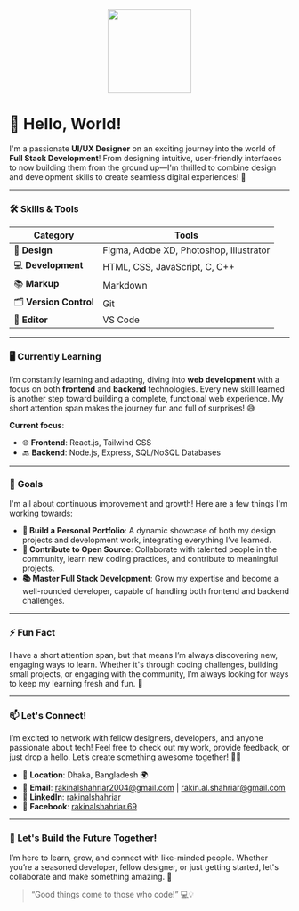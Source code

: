 <div align="center">
  <img src="https://media.giphy.com/media/jBOOXxSJfG8kqMxT11/giphy.gif" width="150px" />
</div>

# 👋 Hello, World!

I'm a passionate **UI/UX Designer** on an exciting journey into the world of **Full Stack Development**! From designing intuitive, user-friendly interfaces to now building them from the ground up—I'm thrilled to combine design and development skills to create seamless digital experiences! 🚀

---

### 🛠 **Skills & Tools**

<div align="center">

| **Category**       | **Tools**                                      |
| ------------------ | ---------------------------------------------- |
| 🎨 **Design**      | Figma, Adobe XD, Photoshop, Illustrator        |
| 💻 **Development** | HTML, CSS, JavaScript, C, C++                  |
| 📚 **Markup**      | Markdown                                       |
| 🗂️ **Version Control** | Git                                            |
| 📝 **Editor**      | VS Code                                        |

</div>

---

### 🖥️ **Currently Learning**  
I’m constantly learning and adapting, diving into **web development** with a focus on both **frontend** and **backend** technologies. Every new skill learned is another step toward building a complete, functional web experience. My short attention span makes the journey fun and full of surprises! 😅

**Current focus**:
- 🌐 **Frontend**: React.js, Tailwind CSS
- 🔙 **Backend**: Node.js, Express, SQL/NoSQL Databases

---

### 🎯 **Goals**  
I'm all about continuous improvement and growth! Here are a few things I'm working towards:

- **💼 Build a Personal Portfolio**: A dynamic showcase of both my design projects and development work, integrating everything I’ve learned.
- **🤝 Contribute to Open Source**: Collaborate with talented people in the community, learn new coding practices, and contribute to meaningful projects.
- **📚 Master Full Stack Development**: Grow my expertise and become a well-rounded developer, capable of handling both frontend and backend challenges.

---

### ⚡ **Fun Fact**  
I have a short attention span, but that means I’m always discovering new, engaging ways to learn. Whether it's through coding challenges, building small projects, or engaging with the community, I’m always looking for ways to keep my learning fresh and fun. 🚀

---

### 📫 **Let's Connect!**  
I’m excited to network with fellow designers, developers, and anyone passionate about tech! Feel free to check out my work, provide feedback, or just drop a hello. Let’s create something awesome together! 💬✨

- 📍 **Location**: Dhaka, Bangladesh 🌍
- 📧 **Email**: [rakinalshahriar2004@gmail.com](mailto:rakinalshahriar2004@gmail.com) | [rakin.al.shahriar@gmail.com](mailto:rakin.al.shahriar@gmail.com)
- 🔗 **LinkedIn**: [rakinalshahriar](https://www.linkedin.com/in/rakinalshahriar)
- 📘 **Facebook**: [rakinalshahriar.69](https://www.facebook.com/rakinalshahriar.69)

---

### 🚀 Let's Build the Future Together!

I’m here to learn, grow, and connect with like-minded people. Whether you’re a seasoned developer, fellow designer, or just getting started, let's collaborate and make something amazing. 🌟

> “Good things come to those who code!” 💻💡
